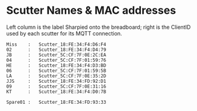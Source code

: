 # Scutter Names & MAC addresses

Left column is the label Sharpied onto the breadboard; right is the ClientID used by each scutter for its MQTT connection.

    Miss    :   Scutter_18:FE:34:F4:D6:F4  
    02      :   Scutter_18:FE:34:F4:D4:79  
    JB      :   Scutter_5C:CF:7F:0E:2C:EA  
    04      :   Scutter_5C:CF:7F:01:59:76  
    HE      :   Scutter_18:FE:34:F4:D3:BD  
    06      :   Scutter_5C:CF:7F:01:59:5B  
    LA      :   Scutter_5C:CF:7F:0E:35:2D  
    JJS     :   Scutter_18:FE:34:FD:92:D1  
    09      :   Scutter_5C:CF:7F:0E:31:16  
    KT      :   Scutter_18:FE:34:F4:D0:7B
    
    Spare01 :   Scutter_18:FE:34:FD:93:33

